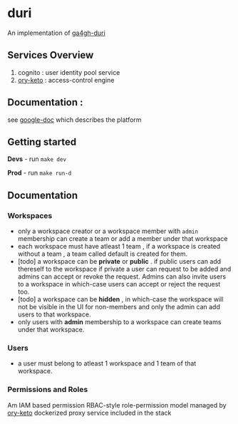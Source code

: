 # duri

An implementation of [ga4gh-duri](https://github.com/ga4gh-duri/ga4gh-duri.github.io/tree/master/researcher_ids)

## Services Overview

1. cognito  : user identity pool service
2. [ory-keto](https://www.ory.sh/docs/keto) : access-control engine

## Documentation : 

see [google-doc](https://docs.google.com/document/d/1HfF6laHF8R3fR7tefsq93dGSD5FNmI03T4dXRehkauY/edit?usp=sharing) which describes the platform

## Getting started

**Devs** - run `make dev`

**Prod** - run `make run-d`

## Documentation

### Workspaces

- only a workspace creator or a workspace member with `admin` membership can create a team or add a member under that workspace
- each workspace must have atleast 1 team , if a workspace is created without a team , a team called default is created for them.
- [todo] a workspace can be **private** or **public** . if public users can add thereself to the workspace if private a user can request to be added and admins can accept or revoke the request. Admins can also invite users to a workspace in which-case users can accept or reject the request too.
- [todo] a workspace can be **hidden** , in which-case the workspace will not be visible in the UI for non-members and only the admin can add users to that workspace.
- only users with **admin** membership to a workspace can create teams under that workspace.

### Users

- a user must belong to atleast 1 workspace and 1 team of that workspace.

### Permissions and Roles

Am IAM based permission RBAC-style role-permission model managed by [ory-keto](https://www.ory.sh/docs/keto) dockerized proxy service included in the stack